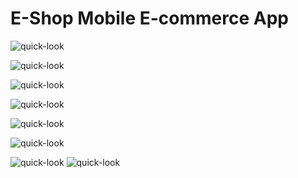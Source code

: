 # E-Shop Mobile E-commerce App

![quick-look](https://github.com/MinhajSadik/E-Shop/blob/main/images/Simulator%20Screen%20Shot%20-%20iPhone%2012%20-%202021-08-01%20at%2001.39.15.png?raw=true)

![quick-look](https://github.com/MinhajSadik/E-Shop/blob/main/images/Simulator%20Screen%20Shot%20-%20iPhone%2012%20-%202021-08-01%20at%2001.36.52.png?raw=true)

![quick-look](https://github.com/MinhajSadik/E-Shop/blob/main/images/Simulator%20Screen%20Shot%20-%20iPhone%2012%20-%202021-08-01%20at%2001.39.19.png?raw=true)

![quick-look](https://github.com/MinhajSadik/E-Shop/blob/main/images/Simulator%20Screen%20Shot%20-%20iPhone%2012%20-%202021-08-01%20at%2001.44.38.png?raw=true)

![quick-look](https://github.com/MinhajSadik/E-Shop/blob/main/images/Simulator%20Screen%20Shot%20-%20iPhone%2012%20-%202021-08-01%20at%2001.44.55.png?raw=true)

![quick-look](https://github.com/MinhajSadik/E-Shop/blob/main/images/Simulator%20Screen%20Shot%20-%20iPhone%2012%20-%202021-08-01%20at%2001.45.10.png?raw=true)

![quick-look]()
![quick-look]()
